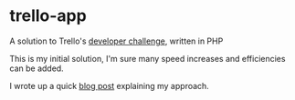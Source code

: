 trello-app
==========

A solution to Trello's [developer challenge](https://trello.com/jobs/developer), written in PHP

This is my initial solution, I'm sure many speed increases and efficiencies can be added.

I wrote up a quick [blog post](http://oflannabhra.github.io/code/2014/trello-hash/) explaining my approach.
